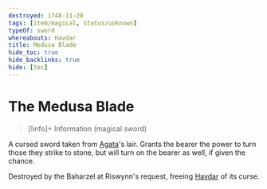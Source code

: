 ```yaml
---
destroyed: 1748-11-20
tags: [item/magical, status/unknown]
typeOf: sword
whereabouts: Havdar
title: Medusa Blade
hide_toc: true
hide_backlinks: true
hide: [toc]
---
```

# The Medusa Blade
>[!info]+ Information
> (magical sword)
> 
>> 

A cursed sword taken from [Agata](<../../../../people/fey/agata.md>)'s lair. Grants the bearer the power to turn those they strike to stone, but will turn on the bearer as well, if given the chance. 

Destroyed by the Baharzel at Riswynn's request, freeing [Havdar](<../../../../people/dunmari/havdar.md>) of its curse. 